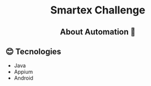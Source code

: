 <h1 align="center"> 
  Smartex Challenge 
</h1>


<h2 align="center"> 
  About Automation 🚀 
</h2>

## :blush: **Tecnologies**

- Java
- Appium
- Android
